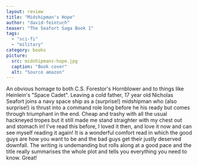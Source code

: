 ```yaml
---
layout: review
title: "Midshipman's Hope"
author: "david-feintuch"
teaser: "The Seafort Saga Book 1"
tags:
  - "sci-fi"
  - "military"
category: books
picture:
  src: midshipmans-hope.jpg
  caption: "Book cover"
  alt: "Source amazon"
---
```


An obvious homage to both C.S. Forestor's Hornblower and to things like Heinlein's "Space Cadet".
Leaving a cold father, 17 year old Nicholas Seafort joins a navy space ship as a (surprise!) 
midshipman who (also surprise!) is thrust into a command role long before he his ready but
comes through triumphant in the end. Cheap and trashy with all the
usual hackneyed tropes but it still made me stand straighter with my chest out and stomach in! I've read this before, I loved
it then, and love it now and can see myself reading it again! It is a wonderful comfort read in which the good guys are
how you want to be and the bad guys get their justly deserved downfall. The writing is undemanding but rolls along at a good
pace and the title really summarises the whole plot and tells you everything you need to know. Great!
